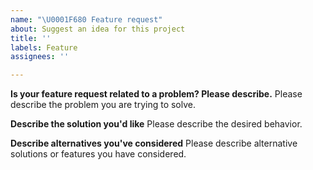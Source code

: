 ```yaml
---
name: "\U0001F680 Feature request"
about: Suggest an idea for this project
title: ''
labels: Feature
assignees: ''

---
```


<!--
Thank you for suggesting an idea to make Infection Monkey better.

Please fill in as much of the template below as you're able.
-->

**Is your feature request related to a problem? Please describe.**
Please describe the problem you are trying to solve.

**Describe the solution you'd like**
Please describe the desired behavior.

**Describe alternatives you've considered**
Please describe alternative solutions or features you have considered.
